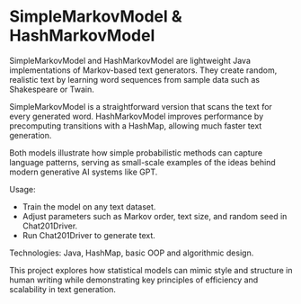# SimpleMarkovModel & HashMarkovModel

SimpleMarkovModel and HashMarkovModel are lightweight Java implementations of Markov-based text generators. They create random, realistic text by learning word sequences from sample data such as Shakespeare or Twain.

SimpleMarkovModel is a straightforward version that scans the text for every generated word. HashMarkovModel improves performance by precomputing transitions with a HashMap, allowing much faster text generation.

Both models illustrate how simple probabilistic methods can capture language patterns, serving as small-scale examples of the ideas behind modern generative AI systems like GPT.

Usage:
- Train the model on any text dataset.
- Adjust parameters such as Markov order, text size, and random seed in Chat201Driver.
- Run Chat201Driver to generate text.

Technologies: Java, HashMap, basic OOP and algorithmic design.

This project explores how statistical models can mimic style and structure in human writing while demonstrating key principles of efficiency and scalability in text generation.
